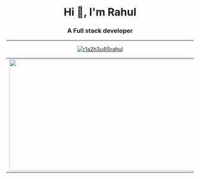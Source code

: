 
<!-- # Hi 👋 i'm Rahul Ohol  -->
<h1 align="center">Hi 👋, I'm Rahul</h1>
<h3 align="center">A Full stack developer</h3>
<hr/>

<!--
**r1a2h3u4l5rahul/r1a2h3u4l5rahul** is a ✨ _special_ ✨ repository because its `README.md` (this file) appears on your GitHub profile.

Here are some ideas to get you started:

- 🔭 I’m currently working on ...
- 🌱 I’m currently learning ...
- 👯 I’m looking to collaborate on ...
- 🤔 I’m looking for help with ...
- 💬 Ask me about ...
- 📫 How to reach me: ...
- 😄 Pronouns: ...
- ⚡ Fun fact: ...
-->
<p align="center"> <a href="https://github.com/ryo-ma/github-profile-trophy"><img src="https://github-profile-trophy.vercel.app/?username=r1a2h3u4l5rahul" alt="r1a2h3u4l5rahul" /></a> </p>
<table  align=center>
  <tr>
    <td align=center> <img src="http://github-readme-streak-stats.herokuapp.com?user=r1a2h3u4l5rahul&theme=tokyonight_duo&date_format=j%20M%5B%20Y%5D"  height=300   width=500 ></td>
    
  <td align=center> 
    <img src="https://github-readme-stats.vercel.app/api?username=r1a2h3u4l5rahul&hide_border=false&include_all_commits=true&count_private=true&show_icons=true" alt="Loading"height=300 width=500/>
    </td>
    <td align=center> 
 <p><img align="left" src="https://github-readme-stats.vercel.app/api/top-langs?username=r1a2h3u4l5rahul&show_icons=true&locale=en&layout=compact" alt="Rahul" /></p>
    </td>
    
  </tr>
  
 
</table>
